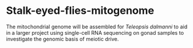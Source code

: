 # Stalk-eyed-flies-mitogenome

The mitochondrial genome will be assembled for _Teleopsis dalmanni_ to aid in a larger project using single-cell RNA sequencing on gonad samples to investigate the genomic basis of meiotic drive.
